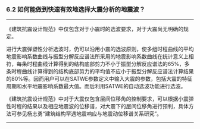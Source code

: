 ﻿### 6.2  如何能做到快速有效地选择大震分析的地震波？---
《建筑抗震设计规范》中仅包含对于小震时的选波要求，对于大震尚无明确的规定。进行大震弹塑性分析选波时，仍可以沿用小震的选波原则，使多组时程曲线的平均地震影响系数曲线与振型分解反应谱法所采用的地震影响系数曲线在统计意义上相符，每条时程曲线计算得到的结构底部剪力不小于振型分解反应谱法的65%，多条时程曲线计算得到的结构底部剪力的平均值不应小于振型分解反应谱法计算结果的80%等。因而用户可以在SATWE参数定义中输入大震的参数，包括大震的特征周期和水平地震影响系数最大值。而后利用SATWE的自动选波功能进行选波。《建筑抗震设计规范》中对于大震仅包含层间位移角的控制要求，可以根据小震弹性时程的结果以及相应地震波的位移谱，对大震下的层间位移角进行预判，具体方法可参见杨志勇“建筑结构罕遇地震响应与地震动位移谱关系研究”。---
